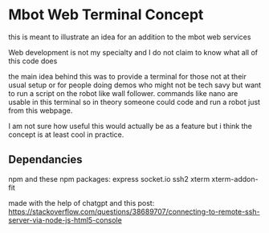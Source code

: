 # Mbot Web Terminal Concept
this is meant to illustrate an idea for an addition to the mbot web services 

Web development is not my specialty and I do not claim to know what all of this code does

the main idea behind this was to provide a terminal for those not at their usual setup or for people doing demos who might not be tech savy but want to run a script on the robot like wall follower. commands like nano are usable in this terminal so in theory someone could code and run a robot just from this webpage. 

I am not sure how useful this would actually be as a feature but i think the concept is at least cool in practice.

## Dependancies 
npm and these npm packages: express socket.io ssh2 xterm xterm-addon-fit

made with the help of chatgpt and this post:
https://stackoverflow.com/questions/38689707/connecting-to-remote-ssh-server-via-node-js-html5-console
